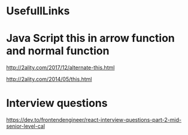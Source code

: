 # UsefullLinks

# Java Script this in arrow function and normal function 
http://2ality.com/2017/12/alternate-this.html

http://2ality.com/2014/05/this.html

# Interview questions 
https://dev.to/frontendengineer/react-interview-questions-part-2-mid-senior-level-cal
